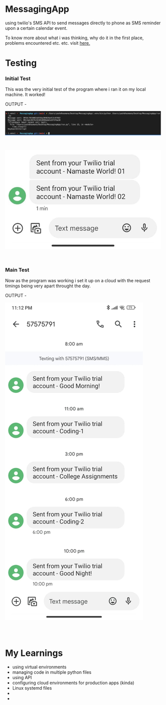 # MessagingApp

using twilio's SMS API to send messages directly to phone as SMS reminder upon a certain calendar event. 

To know more about what i was thinking, why do it in the first place, problems encountered etc. etc. visit [here.](https://github.com/YashDhasmana/NotificationsApp) 

# Testing 

### Initial Test

This was the very initial test of the program where i ran it on my local machine. It worked!

OUTPUT - 

![Output1](.repoContent/commit7a.png)

<br>

![Output2](.repoContent/commit7b.jpeg)

<br>

### Main Test 

Now as the program was working i set it up on a cloud with the request timings being very apart throught the day. 

OUTPUT - 

![Output1](.repoContent/test2.jpeg)

<br>
<br>

# My Learnings 

- using virtual environments 
- managing code in multiple python files 
- using API 
- configuring cloud environments for production apps (kinda)
- Linux systemd files 
- 
-

